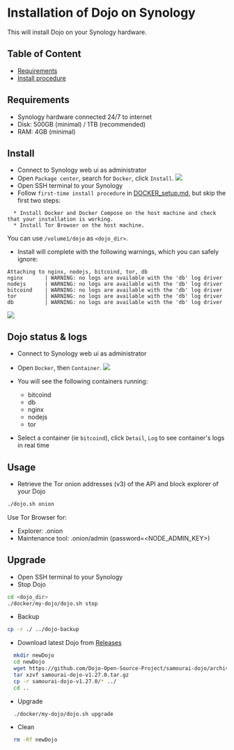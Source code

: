 # Installation of Dojo on Synology

This will install Dojo on your Synology hardware.



## Table of Content ##
- [Requirements](#requirements)
- [Install procedure](#install)



<a name="requirements"/>

## Requirements ##

* Synology hardware connected 24/7 to internet
* Disk: 500GB (minimal) / 1TB (recommended)
* RAM: 4GB (minimal)

<a name="install"/>

## Install

- Connect to Synology web ui as administrator
- Open `Package center`, search for `Docker`, click `Install`.
![](./static/synology_docker-package.png)
- Open SSH terminal to your Synology
- Follow `first-time install procedure` in [DOCKER_setup.md](DOCKER_setup.md#install), but skip the first two steps:
```
  * Install Docker and Docker Compose on the host machine and check that your installation is working.
  * Install Tor Browser on the host machine.
```
You can use `/volume1/dojo` as `<dojo_dir>`.
- Install will complete with the following warnings, which you can safely ignore:
```
Attaching to nginx, nodejs, bitcoind, tor, db
nginx       | WARNING: no logs are available with the 'db' log driver
nodejs      | WARNING: no logs are available with the 'db' log driver
bitcoind    | WARNING: no logs are available with the 'db' log driver
tor         | WARNING: no logs are available with the 'db' log driver
db          | WARNING: no logs are available with the 'db' log driver
```
![](./static/synology_install_complete.png)

## Dojo status & logs
- Connect to Synology web ui as administrator
- Open `Docker`, then `Container`.
  ![](./static/synology_containers.png)

- You will see the following containers running:
  * bitcoind
  * db
  * nginx
  * nodejs
  * tor
- Select a container (ie `bitcoind`), click `Detail`, `Log` to see container's logs in real time

## Usage
- Retrieve the Tor onion addresses (v3) of the API and block explorer of your Dojo
```sh
./dojo.sh onion
```
Use Tor Browser for:
- Explorer: <explorer-onion-address>.onion
- Maintenance tool: <api-onion-address>.onion/admin (password=<NODE_ADMIN_KEY>)

## Upgrade
- Open SSH terminal to your Synology
- Stop Dojo
```sh
cd <dojo_dir>
./docker/my-dojo/dojo.sh stop
```
- Backup
```sh
cp -r ./ ../dojo-backup
```
- Download latest Dojo from [Releases](https://github.com/Dojo-Open-Source-Project/samourai-dojo/releases)
```sh
  mkdir newDojo
  cd newDojo
  wget https://github.com/Dojo-Open-Source-Project/samourai-dojo/archive/refs/tags/v1.27.0.tar.gz
  tar xzvf samourai-dojo-v1.27.0.tar.gz
  cp -r samourai-dojo-v1.27.0/* ../
  cd ..
```
- Upgrade
```sh
  ./docker/my-dojo/dojo.sh upgrade
```
- Clean
```sh
  rm -Rf newDojo
```
